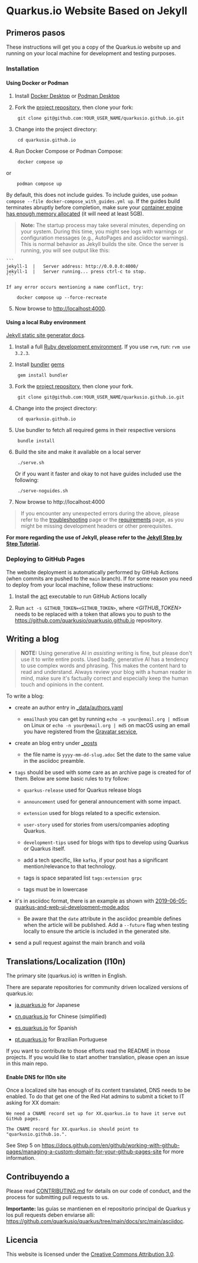 # Quarkus.io Website Based on Jekyll

## Primeros pasos

These instructions will get you a copy of the Quarkus.io website up and running on your local machine for development and testing purposes.

### Installation

#### Using Docker or Podman

1. Install [Docker Desktop](https://docs.docker.com/install/) or [Podman Desktop](https://podman-desktop.io/)

2. Fork the [project repository](https://github.com/quarkusio/quarkusio.github.io), then clone your fork:


        git clone git@github.com:YOUR_USER_NAME/quarkusio.github.io.git

3. Change into the project directory:


        cd quarkusio.github.io

4. Run Docker Compose or Podman Compose:


        docker compose up

or 

        podman compose up

By default, this does not include guides. To include guides, use `podman compose --file docker-compose_with_guides.yml up`. If the guides build terminates abruptly before completion, make sure your [container engine has enough memory allocated](https://podman-desktop.io/docs/podman/creating-a-podman-machine#procedure) (it will need at least 5GB).  

> **Note:** The startup process may take several minutes, depending on your system. During this time, you might see logs with warnings or configuration messages (e.g., AutoPages and asciidoctor warnings). This is normal behavior as Jekyll builds the site. Once the server is running, you will see output like this:

    ```
    jekyll-1  |   Server address: http://0.0.0.0:4000/
    jekyll-1  |   Server running... press ctrl-c to stop.
    ```

    If any error occurs mentioning a name conflict, try:

        docker compose up --force-recreate

5. Now browse to [http://localhost:4000](http://localhost:4000).

#### Using a local Ruby environment
[Jekyll static site generator docs](https://jekyllrb.com/docs/).

1. Install a full [Ruby development environment](https://jekyllrb.com/docs/installation/). If you use `rvm`, run: `rvm use 3.2.3`.

2. Install [bundler](https://jekyllrb.com/docs/ruby-101/#bundler)  [gems](https://jekyllrb.com/docs/ruby-101/#gems)

  
        gem install bundler

3. Fork the [project repository](https://github.com/quarkusio/quarkusio.github.io), then clone your fork.

  
        git clone git@github.com:YOUR_USER_NAME/quarkusio.github.io.git

4. Change into the project directory:

  
        cd quarkusio.github.io

5. Use bundler to fetch all required gems in their respective versions


        bundle install

6. Build the site and make it available on a local server

  
        ./serve.sh

   Or if you want it faster and okay to not have guides included use the following:

        ./serve-noguides.sh


7. Now browse to http://localhost:4000


> If you encounter any unexpected errors during the above, please refer to the [troubleshooting](https://jekyllrb.com/docs/troubleshooting/#configuration-problems) page or the [requirements](https://jekyllrb.com/docs/installation/#requirements) page, as you might be missing development headers or other prerequisites.

**For more regarding the use of Jekyll, please refer to the [Jekyll Step by Step Tutorial](https://jekyllrb.com/docs/step-by-step/01-setup/).**

### Deploying to GitHub Pages

The website deployment is automatically performed by GitHub Actions (when commits are pushed to the `main` branch).
If for some reason you need to deploy from your local machine, follow these instructions:

1. Install the [act](https://github.com/nektos/act#installation) executable to run GitHub Actions locally

2. Run `act -s GITHUB_TOKEN=<GITHUB_TOKEN>`, where *<GITHUB_TOKEN>* needs to be replaced with a token that allows you to push to the https://github.com/quarkusio/quarkusio.github.io repository.


## Writing a blog

> **NOTE:** Using generative AI in *assisting* writing is fine, but please don't use it to write entire posts. 
> Used badly, generative AI has a tendency to use complex words and phrasing. This makes 
the content hard to read and understand. Always review your blog with a human reader in mind, make sure it's factually correct and especially keep the human touch and opinions in the content.

To write a blog:

- create an author entry in [_data/authors.yaml](https://github.com/quarkusio/quarkusio.github.io/blob/main/_data/authors.yaml)

  - `emailhash` you can get by running `echo -n your@email.org | md5sum` on Linux or `echo -n your@email.org | md5` on macOS using an email you have registered from the [Gravatar service](https://gravatar.com),

     
- create an blog entry under [_posts](https://github.com/quarkusio/quarkusio.github.io/tree/main/_posts)

  - the file name is `yyyy-mm-dd-slug.adoc` Set the date to the same value in the asciidoc preamble.

- `tags` should be used with some care as an archive page is created for of them. Below are some basic rules to try follow:

  - `quarkus-release` used for Quarkus release blogs

  - `announcement` used for general announcement with some impact.

  - `extension` used for blogs related to a specific extension.

  - `user-story` used for stories from users/companies adopting Quarkus.

  - `development-tips` used for blogs with tips to develop using Quarkus or Quarkus itself. 

  - add a tech specific, like `kafka`, if your post has a significant mention/relevance to that technology.

  - tags is space separated list `tags:extension grpc`

  - tags must be in lowercase

- it's in asciidoc format, there is an example as shown with [2019-06-05-quarkus-and-web-ui-development-mode.adoc](https://github.com/quarkusio/quarkusio.github.io/blob/main/_posts/2019-06-05-quarkus-and-web-ui-development-mode.adoc)

  - Be aware that the `date` attribute in the asciidoc preamble defines when the article will be published. Add a `--future` flag when testing locally to ensure the article is included in the generated site. 

- send a pull request against the main branch and voilà




## Translations/Localization (l10n)

The primary site (quarkus.io) is written in English. 

There are separate repositories for community driven localized versions of quarkus.io:

- [ja.quarkus.io](https://github.com/quarkusio/ja.quarkus.io) for Japanese

- [cn.quarkus.io](https://github.com/quarkusio/cn.quarkus.io) for Chinese (simplified)

- [es.quarkus.io](https://github.com/quarkusio/es.quarkus.io) for Spanish

- [pt.quarkus.io](https://github.com/quarkusio/pt.quarkus.io) for Brazilian Portuguese


If you want to contribute to those efforts read the README in those projects. If you would like to
start another translation, please open an issue in this main repo.

#### Enable DNS for l10n site

Once a localized site has enough of its content translated, DNS needs to be enabled. To do that get one of the Red Hat admins to submit
a ticket to IT asking for XX domain:

```
We need a CNAME record set up for XX.quarkus.io to have it serve out GitHub pages. 

The CNAME record for XX.quarkus.io should point to "quarkusio.github.io.".
```

See Step 5 on https://docs.github.com/en/github/working-with-github-pages/managing-a-custom-domain-for-your-github-pages-site for more information.

## Contribuyendo a

Please read [CONTRIBUTING.md](https://github.com/quarkusio/quarkusio.github.io/tree/main/CONTRIBUTING.md) for details on our code of conduct, and the process for submitting pull requests to us.

**Importante:** las guías se mantienen en el repositorio principal de Quarkus y los pull requests deben enviarse allí:
https://github.com/quarkusio/quarkus/tree/main/docs/src/main/asciidoc.

## Licencia

This website is licensed under the [Creative Commons Attribution 3.0](https://creativecommons.org/licenses/by/3.0/).
